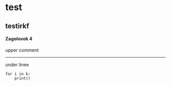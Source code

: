# test 

## testirkf

#### Zagolovok 4
upper comment  

----

under linee 
```
for i in k:
    print()
```




